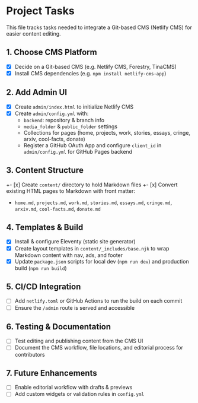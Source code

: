 # Project Tasks
This file tracks tasks needed to integrate a Git-based CMS (Netlify CMS) for easier content editing.

## 1. Choose CMS Platform
- [x] Decide on a Git-based CMS (e.g. Netlify CMS, Forestry, TinaCMS)
- [x] Install CMS dependencies (e.g. `npm install netlify-cms-app`)

## 2. Add Admin UI
- [x] Create `admin/index.html` to initialize Netlify CMS
- [x] Create `admin/config.yml` with:
  - `backend`: repository & branch info
  - `media_folder` & `public_folder` settings
  - Collections for pages (home, projects, work, stories, essays, cringe, arxiv, cool-facts, donate)
  - Register a GitHub OAuth App and configure `client_id` in `admin/config.yml` for GitHub Pages backend

## 3. Content Structure
+- [x] Create `content/` directory to hold Markdown files
+- [x] Convert existing HTML pages to Markdown with front matter:
   - `home.md`, `projects.md`, `work.md`, `stories.md`, `essays.md`,
     `cringe.md`, `arxiv.md`, `cool-facts.md`, `donate.md`

## 4. Templates & Build
+ [x] Install & configure Eleventy (static site generator)
+ [x] Create layout templates in `content/_includes/base.njk` to wrap Markdown content with nav, ads, and footer
+ [x] Update `package.json` scripts for local dev (`npm run dev`) and production build (`npm run build`)

## 5. CI/CD Integration
- [ ] Add `netlify.toml` or GitHub Actions to run the build on each commit
- [ ] Ensure the `/admin` route is served and accessible

## 6. Testing & Documentation
- [ ] Test editing and publishing content from the CMS UI
- [ ] Document the CMS workflow, file locations, and editorial process for contributors

## 7. Future Enhancements
- [ ] Enable editorial workflow with drafts & previews
- [ ] Add custom widgets or validation rules in `config.yml`